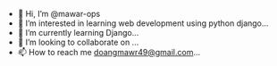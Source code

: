 - 👋 Hi, I’m @mawar-ops
- 👀 I’m interested in learning web development using python django...
- 🌱 I’m currently learning Django...
- 💞️ I’m looking to collaborate on ...
- 📫 How to reach me doangmawr49@gmail.com...

<!---
mawar-ops/mawar-ops is a ✨ special ✨ repository because its `README.md` (this file) appears on your GitHub profile.
You can click the Preview link to take a look at your changes.
--->
